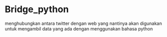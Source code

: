 # Bridge_python
menghubungkan antara twitter dengan web yang nantinya akan digunakan untuk mengambil data yang ada dengan menggunakan bahasa python
